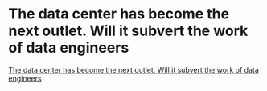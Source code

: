# The data center has become the next outlet. Will it subvert the work of data engineers
[The data center has become the next outlet. Will it subvert the work of data engineers](https://aiwithcloud.com/2022/09/16/the_data_center_has_become_the_next_outlet-_will_it_subvert_the_work_of_data_engineers/)